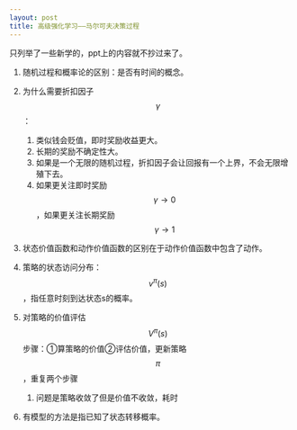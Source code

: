 ```yaml
---
layout: post
title: 高级强化学习——马尔可夫决策过程
---
```


<script src="https://polyfill.io/v3/polyfill.min.js?features=es6"></script>
<script id="MathJax-script" async src="https://cdn.jsdelivr.net/npm/mathjax@3/es5/tex-mml-chtml.js"></script>

只列举了一些新学的，ppt上的内容就不抄过来了。

1. 随机过程和概率论的区别：是否有时间的概念。
2. 为什么需要折扣因子$$\gamma$$ ：
   1. 类似钱会贬值，即时奖励收益更大。
   2. 长期的奖励不确定性大。
   3. 如果是一个无限的随机过程，折扣因子会让回报有一个上界，不会无限增殖下去。
   4. 如果更关注即时奖励$$\gamma \rightarrow 0$$，如果更关注长期奖励$$\gamma \rightarrow 1$$

3. 状态价值函数和动作价值函数的区别在于动作价值函数中包含了动作。
4. 策略的状态访问分布：$$v^{\pi}(s)$$，指任意时刻到达状态s的概率。
5. 对策略的价值评估$$V^{\pi}(s)$$步骤：①算策略的价值②评估价值，更新策略$$\pi$$，重复两个步骤
   1. 问题是策略收敛了但是价值不收敛，耗时

6. 有模型的方法是指已知了状态转移概率。